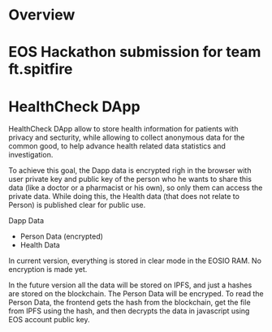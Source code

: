 # Overview
# EOS Hackathon submission for team ft.spitfire
# HealthCheck DApp

HealthCheck DApp allow to store health information for patients with privacy and secturity, while allowing to collect anonymous data for the common good, to help advance health related data statistics and investigation.

To achieve this goal, the Dapp data is encrypted righ in the browser with user private key and public key of the person who he wants to share this data (like a doctor or a pharmacist or his own), so only them can access the private data.
While doing this, the Health data (that does not relate to Person) is published clear for public use.

Dapp Data
- Person Data (encrypted)
- Health Data

In current version, everything is stored in clear mode in the EOSIO RAM. No encryption is made yet.

In the future version all the data will be stored on IPFS, and just a hashes are stored on the blockchain.
The Person Data will be encryped.
To read the Person Data, the frontend gets the hash from the blockchain, get the file from IPFS using the hash, and then decrypts the data in javascript using EOS account public key.



